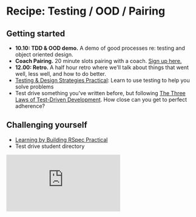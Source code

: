 # Recipe: Testing / OOD / Pairing

## Getting started
* **10.10: TDD & OOD demo.** A demo of good processes re: testing and object oriented design.
* **Coach Pairing.** 20 minute slots pairing with a coach. [Sign up here.](https://docs.google.com/spreadsheets/d/1z3RxmbATtIb3SHbnv7J0FmWhbqAhmfDSS_8QkETHLsk/edit#gid=0)
* **12.00: Retro.** A half hour retro where we'll talk about things that went well, less well, and how to do better.
* [Testing & Design Strategies Practical](https://hackmd.io/I2kfmQYfQ_W-eTv0V0AL8Q): Learn to use testing to help you solve problems
* Test drive something you've written before, but following [The Three Laws of Test-Driven Development](http://programmer.97things.oreilly.com/wiki/index.php/The_Three_Laws_of_Test-Driven_Development). How close can you get to perfect adherence?

## Challenging yourself
* [Learning by Building RSpec Practical](https://hackmd.io/-sKTN9oCR6aBxECYEitBKQ)
* Test drive student directory


![Tracking pixel](https://githubanalytics.herokuapp.com/course/goals/recipes/testing_ood_pairing_1.md)
